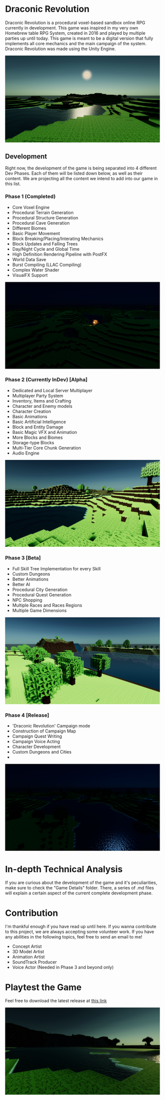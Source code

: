 # Draconic Revolution
Draconic Revolution is a procedural voxel-based sandbox online RPG currently in development. This game was inspired in my very own Homebrew table RPG System, created in 2016 and played by multiple parties up until today. This game is meant to be a digital version that fully implements all core mechanics and the main campaign of the system. Draconic Revolution was made using the Unity Engine. 

![](RepoImages/Day3.png)

## Development
Right now, the development of the game is being separated into 4 different Dev Phases. Each of them will be listed down below, as well as their content. We are projecting all the content we intend to add into our game in this list.

### Phase 1 (Completed)

 - Core Voxel Engine
 - Procedural Terrain Generation
 - Procedural Structure Generation
 - Procedural Cave Generation
 - Different Biomes
 - Basic Player Movement
 - Block Breaking/Placing/Interating Mechanics
 - Block Updates and Falling Trees
 - Day/Night Cycle and Global Time
 - High Definition Rendering Pipeline with PostFX
 - World Data Save
 - Burst Compiling (LLAC Compiling)
 - Complex Water Shader
 - VisualFX Support

![](RepoImages/Night2.png)

### Phase 2 (Currently InDev) [Alpha]

 - Dedicated and Local Server Multiplayer
 - Multiplayer Party System
 - Inventory, Items and Crafting
 - Character and Enemy models
 - Character Creation
 - Basic Animations
 - Basic Artificial Intelligence
 - Block and Entity Damage
 - Basic Magic VFX and Animation
 - More Blocks and Biomes
 - Storage-type Blocks
 - Multi-Tier Core Chunk Generation
 - Audio Engine

![](RepoImages/Day2.png)

### Phase 3 [Beta]

 - Full Skill Tree Implementation for every Skill
 - Custom Dungeons
 - Better Animations
 - Better AI
 - Procedural City Generation
 - Procedural Quest Generation
 - NPC Shopping
 - Multiple Races and Races Regions
 - Multiple Game Dimensions

![](RepoImages/Day1.png)

### Phase 4 [Release]

 - 'Draconic Revolution' Campaign mode
 - Construction of Campaign Map
 - Campaign Quest Writing
 - Campaign Voice Acting
 - Character Development
 - Custom Dungeons and Cities
 - 
![](RepoImages/Night1.png)

# In-depth Technical Analysis

If you are curious about the development of the game and it's peculiarities, make sure to check the "Game Details" folder. There, a series of .md files will explain a certain aspect of the current complete development phase.

# Contribution

I'm thankful enough if you have read up until here. If you wanna contribute to this project, we are always accepting some volunteer work. If you have any abilities in the following topics, feel free to send an email to me!

 - Concept Artist
 - 3D Model Artist
 - Animation Artist
 - SoundTrack Producer
 - Voice Actor (Needed in Phase 3 and beyond only)

# Playtest the Game

Feel free to download the latest release at [this link](https://github.com/HFrajacomo/-Unity-Draconic-Revolution-RPG/releases)

![](RepoImages/Day5.png)